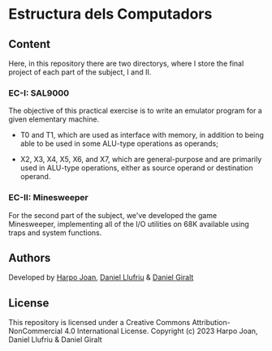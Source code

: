 # Estructura dels Computadors

## Content
Here, in this repository there are two directorys, where I store the final project of each part of the subject, I and II. 

### EC-I: SAL9000
The objective of this practical exercise is to write an emulator program for a given elementary machine.

- T0 and T1, which are used as interface with memory, in addition to being able to be used in some ALU-type operations as operands;

- X2, X3, X4, X5, X6, and X7, which are general-purpose and are primarily used in ALU-type operations, either as source operand or destination operand.

### EC-II: Minesweeper

For the second part of the subject, we've developed the game Minesweeper, implementing all of the I/O utilities on 68K available using traps and system functions.

## Authors
Developed by [Harpo Joan](https://github.com/helveticka), [Daniel Llufriu](https://github.com/danillr6) & [Daniel Giralt](https://github.com/dgiraltt)

## License
This repository is licensed under a Creative Commons Attribution-NonCommercial 4.0 International License.
Copyright (c) 2023 Harpo Joan, Daniel Llufriu & Daniel Giralt
